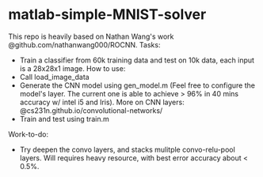 # matlab-simple-MNIST-solver
This repo is heavily based on Nathan Wang's work @github.com/nathanwang000/ROCNN.
Tasks: 
- Train a classifier from 60k training data and test on 10k data, each input is a 28x28x1 image.
How to use:
- Call load_image_data
- Generate the CNN model using gen_model.m 
(Feel free to configure the model's layer. The current one is able to achieve > 96% in 40 mins accuracy w/ intel i5 and Iris).
More on CNN layers: @cs231n.github.io/convolutional-networks/
- Train and test using train.m

Work-to-do:
- Try deepen the convo layers, and stacks mulitple convo-relu-pool layers. Will requires heavy resource, with best error accuracy about < 0.5%.
